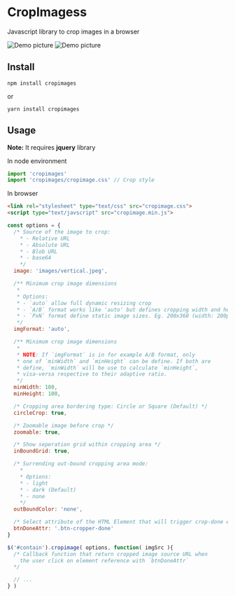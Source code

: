 # CropImagess
Javascript library to crop images in a browser

![Demo picture](https://github.com/fabrice8/cropimage/blob/master/test/images/demo-h.png?raw=true)
![Demo picture](https://github.com/fabrice8/cropimage/blob/master/test/images/demo-v.png?raw=true)

## Install

```
npm install cropimages
```
or
```
yarn install cropimages
```

## Usage
**Note:** It requires **jquery** library

In node environment
```js
import 'cropimages'
import 'cropimages/cropimage.css' // Crop style
```

In browser
```HTML
<link rel="stylesheet" type="text/css" src="cropimage.css">
<script type="text/javscript" src="cropimage.min.js">
```

```js
const options = {
  /* Source of the image to crop: 
    * - Relative URL
    * - Absolute URL
    * - Blob URL
    * - base64 
    */
  image: 'images/vertical.jpeg',

  /** Minimum crop image dimensions
   * 
   * Options:
   * - `auto` allow full dynamic resizing crop
   * - `A/B` format works like 'auto' but defines cropping width and height ratio. Eg. 1/2, 5/3, 4/4, ...
   * - `PxN` format define static image sizes. Eg. 200x360 (width: 200px, height: 360px)
   */
  imgFormat: 'auto',

  /** Minimum crop image dimensions
   * 
   * NOTE: If `imgFormat` is in for example A/B format, only 
   * one of `minWidth` and `minHeight` can be define. If both are
   * define, `minWidth` will be use to calculate `minHeight`,
   * visa-versa respective to their adaptive ratio.
   */
  minWidth: 100,
  minHeight: 100,

  /* Cropping area bordering type: Circle or Square (Default) */
  circleCrop: true,

  /* Zoomable image before crop */
  zoomable: true,

  /* Show seperation grid within cropping area */
  inBoundGrid: true,

  /* Surrending out-bound cropping area mode:
    *
    * Options:
    * - light
    * - dark (Default)
    * - none
    */
  outBoundColor: 'none',

  /* Select attribute of the HTML Element that will trigger crop-done event */
  btnDoneAttr: '.btn-cropper-done'
}

$('#contain').cropimage( options, function( imgSrc ){
  /* Callback function that return cropped image source URL when
    the user click on element reference with `btnDoneAttr`
  */

  // ...
} )
```
